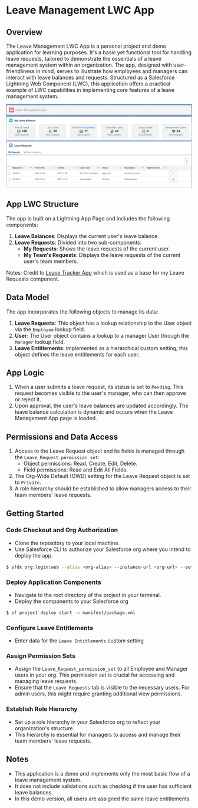 # Leave Management LWC App

## Overview

The Leave Management LWC App is a personal project and demo application for learning purposes. It's a basic yet functional tool for handling leave requests, tailored to demonstrate the essentials of a leave management system within an organization. The app, designed with user-friendliness in mind, serves to illustrate how employees and managers can interact with leave balances and requests. Structured as a Salesforce Lightning Web Component (LWC), this application offers a practical example of LWC capabilities in implementing core features of a leave management system.

![Leave Management App Screenshot](/images/leave_management.png)

## App LWC Structure

The app is built on a Lightning App Page and includes the following components:

1. **Leave Balances**: Displays the current user's leave balance.
2. **Leave Requests**: Divided into two sub-components:
   - **My Requests**: Shows the leave requests of the current user.
   - **My Team's Requests**: Displays the leave requests of the current user's team members.

Notes: Credit to [Leave Tracker App](https://github.com/forcefellow/Leave-Tracker-App) which is used as a base for my Leave Requests component.

## Data Model

The app incorporates the following objects to manage its data:

1. **Leave Requests**: This object has a lookup relationship to the User object via the `Employee` lookup field.
2. **User**: The User object contains a lookup to a manager User through the `Manager` lookup field.
3. **Leave Entitlements**: Implemented as a hierarchical custom setting, this object defines the leave entitlements for each user.

## App Logic

1. When a user submits a leave request, its status is set to `Pending`. This request becomes visible to the user's manager, who can then approve or reject it.
2. Upon approval, the user's leave balances are updated accordingly. The leave balance calculation is dynamic and occurs when the Leave Management App page is loaded.

## Permissions and Data Access

1. Access to the Leave Request object and its fields is managed through the `Leave_Request_permission_set`:
   - Object permissions: Read, Create, Edit, Delete.
   - Field permissions: Read and Edit All Fields.
2. The Org-Wide Default (OWD) setting for the Leave Request object is set to `Private`.
3. A role hierarchy should be established to allow managers access to their team members' leave requests.

## Getting Started
###  Code Checkout and Org Authorization
- Clone the repository to your local machine.
- Use Salesforce CLI to authorize your Salesforce org where you intend to deploy the app. 
```bash
$ sfdx org:login:web --alias <org-alias> --instance-url <org-url> --set-default
```
### Deploy Application Components
- Navigate to the root directory of the project in your terminal.
- Deploy the components to your Salesforce org
```bash
$ sf project deploy start -x manifest/package.xml
```

### Configure Leave Entitlements
- Enter data for the `Leave Entitlements` custom setting

### Assign Permission Sets
- Assign the `Leave_Request_permission_set` to all Employee and Manager users in your org. This permission set is crucial for accessing and managing leave requests.
- Ensure that the `Leave Requests` tab is visible to the necessary users. For admin users, this might require granting additional view permissions.

### Establish Role Hierarchy
- Set up a role hierarchy in your Salesforce org to reflect your organization's structure.
- This hierarchy is essential for managers to access and manage their team members' leave requests.

## Notes

- This application is a demo and implements only the most basic flow of a leave management system.
- It does not include validations such as checking if the user has sufficient leave balances.
- In this demo version, all users are assigned the same leave entitlements.
